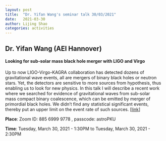 ```yaml
---
layout: post
title:  "Dr. Yifan Wang's seminar talk 30/03/2021"
date:   2021-03-30
author: Lijing Shao
categories: activities
---
```


## Dr. Yifan Wang (AEI Hannover)

#### Looking for sub-solar mass black hole merger with LIGO and Virgo

Up to now LIGO-Virgo-KAGRA collaboration has detected dozens of
gravitational wave events, all are mergers of binary black holes or neutron
stars. Yet, the detectors are sensitive to more sources from hypothesis,
thus enabling us to look for new physics. In this talk I will describe a
recent work where we searched for evidence of gravitational waves from
sub-solar mass compact binary coalescence, which can be emitted by merger
of primordial black holes. We didn’t find any statistical significant
events, thereby put an upper limit on the event rate of such sources.
[[link](http://kiaa.pku.edu.cn/info/1025/7553.htm)]

**Place**: Zoom ID: 885 6999 9778 , passcode: astroPKU

**Time**: Tuesday, March 30, 2021 - 1:30PM to Tuesday, March 30, 2021 - 2:30PM
